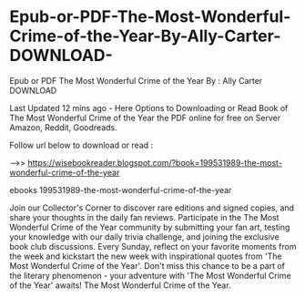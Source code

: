 # Epub-or-PDF-The-Most-Wonderful-Crime-of-the-Year-By-Ally-Carter-DOWNLOAD-
Epub or PDF The Most Wonderful Crime of the Year By : Ally Carter DOWNLOAD 

Last Updated 12 mins ago - Here Options to Downloading or Read Book of The Most Wonderful Crime of the Year the PDF online for free on Server Amazon, Reddit, Goodreads.
 
Follow url below to download or read :
 
-->> https://wisebookreader.blogspot.com/?book=199531989-the-most-wonderful-crime-of-the-year
 
ebooks 199531989-the-most-wonderful-crime-of-the-year
 
Join our Collector's Corner to discover rare editions and signed copies, and share your thoughts in the daily fan reviews.
Participate in the The Most Wonderful Crime of the Year community by submitting your fan art, testing your knowledge with our daily trivia challenge, and joining the exclusive book club discussions.
Every Sunday, reflect on your favorite moments from the week and kickstart the new week with inspirational quotes from 'The Most Wonderful Crime of the Year'. Don't miss this chance to be a part of the literary phenomenon - your adventure with 'The Most Wonderful Crime of the Year' awaits! The Most Wonderful Crime of the Year.
